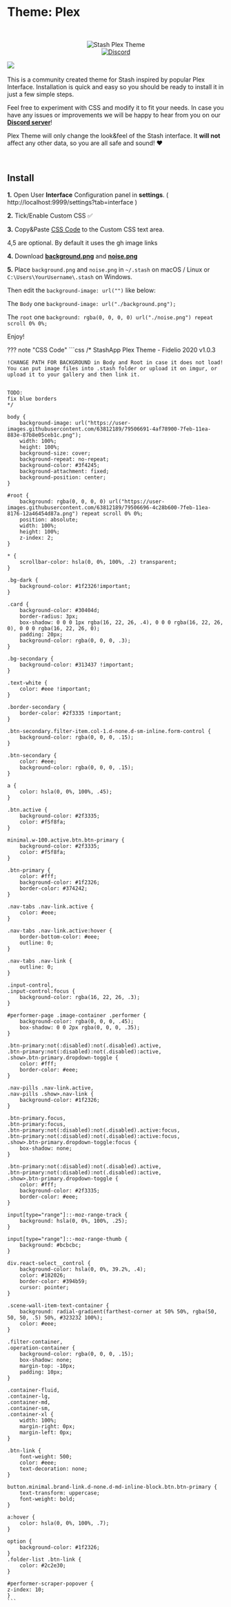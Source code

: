 # Theme: Plex

&nbsp;
<p align="center">
    <img src="https://user-images.githubusercontent.com/63812189/79496351-dddbf780-7fda-11ea-9e68-46d0eeb4e92f.png"  alt="Stash Plex Theme" />
<br/>
    <a href="https://discord.gg/2TsNFKt">
        <img src="https://img.shields.io/discord/559159668438728723.svg?logo=discord" alt="Discord" />
    </a>
</p>

<img src="https://user-images.githubusercontent.com/63812189/79505197-e3403e80-7fe8-11ea-8bcb-9437ee9d90ad.png" />
&nbsp;

This is a community created theme for Stash inspired by popular Plex Interface. Installation is quick and easy so you should be ready to install it in just a few simple steps. 

Feel free to experiment with CSS and modify it to fit your needs. In case you have any issues or improvements we will be happy to hear from you on our **[Discord server](https://discord.gg/2TsNFKt)**!

Plex Theme will only change the look&feel of the Stash interface. It **will not** affect any other data, so you are all safe and sound! :heart:

&nbsp;

## Install

**1.** Open User **Interface** Configuration panel in **settings**. ( http://localhost:9999/settings?tab=interface ) 


**2.** Tick/Enable Custom CSS ✅ 


**3.** Copy&Paste [CSS Code](#css-code) to the Custom CSS text area. 

4,5 are optional. By default it uses the gh image links 

**4.** Download **[background.png](https://user-images.githubusercontent.com/63812189/79506691-4af78900-7feb-11ea-883e-87b8e05ceb1c.png)**  and **[noise.png](https://user-images.githubusercontent.com/63812189/79506696-4c28b600-7feb-11ea-8176-12a46454d87a.png)** 

**5.** Place `background.png` and `noise.png` in `~/.stash` on macOS / Linux or `C:\Users\YourUsername\.stash` on Windows.

Then edit the `background-image: url("")` like below:

The `Body` one 	`background-image: url("./background.png");`

The `root` one `background: rgba(0, 0, 0, 0) url("./noise.png") repeat scroll 0% 0%;`



Enjoy!


??? note "CSS Code"
    ```css
    /*
    StashApp Plex Theme - Fidelio 2020 v1.0.3
    
    !CHANGE PATH FOR BACKGROUND in Body and Root in case it does not load!
    You can put image files into .stash folder or upload it on imgur, or upload it to your gallery and then link it.


    TODO:
    fix blue borders
    */

    body {
        background-image: url("https://user-images.githubusercontent.com/63812189/79506691-4af78900-7feb-11ea-883e-87b8e05ceb1c.png");
        width: 100%;
        height: 100%;
        background-size: cover;
        background-repeat: no-repeat;
        background-color: #3f4245;
        background-attachment: fixed;
        background-position: center;
    }

    #root {
        background: rgba(0, 0, 0, 0) url("https://user-images.githubusercontent.com/63812189/79506696-4c28b600-7feb-11ea-8176-12a46454d87a.png") repeat scroll 0% 0%;
        position: absolute;
        width: 100%;
        height: 100%;
        z-index: 2;
    }

    * {
        scrollbar-color: hsla(0, 0%, 100%, .2) transparent;
    }

    .bg-dark {
        background-color: #1f2326!important;
    }

    .card {
        background-color: #30404d;
        border-radius: 3px;
        box-shadow: 0 0 0 1px rgba(16, 22, 26, .4), 0 0 0 rgba(16, 22, 26, 0), 0 0 0 rgba(16, 22, 26, 0);
        padding: 20px;
        background-color: rgba(0, 0, 0, .3);
    }

    .bg-secondary {
        background-color: #313437 !important;
    }

    .text-white {
        color: #eee !important;
    }

    .border-secondary {
        border-color: #2f3335 !important;
    }

    .btn-secondary.filter-item.col-1.d-none.d-sm-inline.form-control {
        background-color: rgba(0, 0, 0, .15);
    }

    .btn-secondary {
        color: #eee;
        background-color: rgba(0, 0, 0, .15);
    }

    a {
        color: hsla(0, 0%, 100%, .45);
    }

    .btn.active {
        background-color: #2f3335;
        color: #f5f8fa;
    }

    minimal.w-100.active.btn.btn-primary {
        background-color: #2f3335;
        color: #f5f8fa;
    }

    .btn-primary {
        color: #fff;
        background-color: #1f2326;
        border-color: #374242;
    }

    .nav-tabs .nav-link.active {
        color: #eee;
    }

    .nav-tabs .nav-link.active:hover {
        border-bottom-color: #eee;
        outline: 0;
    }

    .nav-tabs .nav-link {
        outline: 0;
    }

    .input-control,
    .input-control:focus {
        background-color: rgba(16, 22, 26, .3);
    }

    #performer-page .image-container .performer {
        background-color: rgba(0, 0, 0, .45);
        box-shadow: 0 0 2px rgba(0, 0, 0, .35);
    }

    .btn-primary:not(:disabled):not(.disabled).active,
    .btn-primary:not(:disabled):not(.disabled):active,
    .show>.btn-primary.dropdown-toggle {
        color: #fff;
        border-color: #eee;
    }

    .nav-pills .nav-link.active,
    .nav-pills .show>.nav-link {
        background-color: #1f2326;
    }

    .btn-primary.focus,
    .btn-primary:focus,
    .btn-primary:not(:disabled):not(.disabled).active:focus,
    .btn-primary:not(:disabled):not(.disabled):active:focus,
    .show>.btn-primary.dropdown-toggle:focus {
        box-shadow: none;
    }

    .btn-primary:not(:disabled):not(.disabled).active,
    .btn-primary:not(:disabled):not(.disabled):active,
    .show>.btn-primary.dropdown-toggle {
        color: #fff;
        background-color: #2f3335;
        border-color: #eee;
    }

    input[type="range"]::-moz-range-track {
        background: hsla(0, 0%, 100%, .25);
    }

    input[type="range"]::-moz-range-thumb {
        background: #bcbcbc;
    }

    div.react-select__control {
        background-color: hsla(0, 0%, 39.2%, .4);
        color: #182026;
        border-color: #394b59;
        cursor: pointer;
    }

    .scene-wall-item-text-container {
        background: radial-gradient(farthest-corner at 50% 50%, rgba(50, 50, 50, .5) 50%, #323232 100%);
        color: #eee;
    }

    .filter-container,
    .operation-container {
        background-color: rgba(0, 0, 0, .15);
        box-shadow: none;
        margin-top: -10px;
        padding: 10px;
    }

    .container-fluid,
    .container-lg,
    .container-md,
    .container-sm,
    .container-xl {
        width: 100%;
        margin-right: 0px;
        margin-left: 0px;
    }

    .btn-link {
        font-weight: 500;
        color: #eee;
        text-decoration: none;
    }

    button.minimal.brand-link.d-none.d-md-inline-block.btn.btn-primary {
        text-transform: uppercase;
        font-weight: bold;
    }

    a:hover {
        color: hsla(0, 0%, 100%, .7);
    }

    option {
        background-color: #1f2326;
    }
    .folder-list .btn-link {
        color: #2c2e30;
    }

    #performer-scraper-popover {
    z-index: 10;
    }
    ```